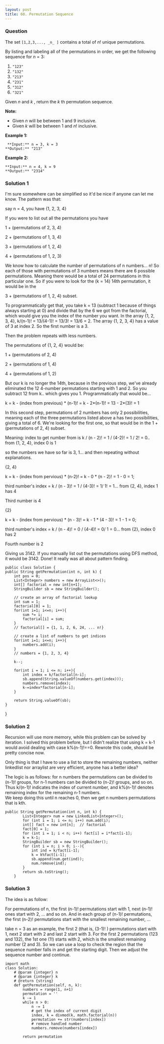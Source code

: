 ```yaml
---
layout: post
title: 60. Permutation Sequence
---
```

### Question
The set `[1,2,3,..., _n_ ]` contains a total of _n_! unique permutations.

By listing and labeling all of the permutations in order, we get the following
sequence for _n_ = 3:

  1. `"123"`
  2. `"132"`
  3. `"213"`
  4. `"231"`
  5. `"312"`
  6. `"321"`

Given _n_ and _k_ , return the _k_ th permutation sequence.

 **Note:**

  * Given _n_ will be between 1 and 9 inclusive.
  * Given  _k_  will be between 1 and _n_! inclusive.

 **Example 1:**

    
    
     **Input:** n = 3, k = 3
    **Output:** "213"
    

**Example 2:**

    
    
    **Input:** n = 4, k = 9
    **Output:** "2314"
    

### Solution 1
I'm sure somewhere can be simplified so it'd be nice if anyone can let me
know. The pattern was that:

say n = 4, you have {1, 2, 3, 4}

If you were to list out all the permutations you have

1 + (permutations of 2, 3, 4)  
  
2 + (permutations of 1, 3, 4)  
  
3 + (permutations of 1, 2, 4)  
  
4 + (permutations of 1, 2, 3)

  
We know how to calculate the number of permutations of n numbers... n! So each
of those with permutations of 3 numbers means there are 6 possible
permutations. Meaning there would be a total of 24 permutations in this
particular one. So if you were to look for the (k = 14) 14th permutation, it
would be in the

3 + (permutations of 1, 2, 4) subset.

To programmatically get that, you take k = 13 (subtract 1 because of things
always starting at 0) and divide that by the 6 we got from the factorial,
which would give you the index of the number you want. In the array {1, 2, 3,
4}, k/(n-1)! = 13/(4-1)! = 13/3! = 13/6 = 2. The array {1, 2, 3, 4} has a
value of 3 at index 2. So the first number is a 3.

Then the problem repeats with less numbers.

The permutations of {1, 2, 4} would be:

1 + (permutations of 2, 4)  
  
2 + (permutations of 1, 4)  
  
4 + (permutations of 1, 2)

But our k is no longer the 14th, because in the previous step, we've already
eliminated the 12 4-number permutations starting with 1 and 2. So you subtract
12 from k.. which gives you 1. Programmatically that would be...

k = k - (index from previous) * (n-1)! = k - 2*(n-1)! = 13 - 2*(3)! = 1

In this second step, permutations of 2 numbers has only 2 possibilities,
meaning each of the three permutations listed above a has two possibilities,
giving a total of 6. We're looking for the first one, so that would be in the
1 + (permutations of 2, 4) subset.

Meaning: index to get number from is k / (n - 2)! = 1 / (4-2)! = 1 / 2! = 0..
from {1, 2, 4}, index 0 is 1

  
so the numbers we have so far is 3, 1... and then repeating without
explanations.

  
{2, 4}  
  
k = k - (index from pervious) * (n-2)! = k - 0 * (n - 2)! = 1 - 0 = 1;  
  
third number's index = k / (n - 3)! = 1 / (4-3)! = 1/ 1! = 1... from {2, 4},
index 1 has 4  
  
Third number is 4

  
{2}  
  
k = k - (index from pervious) * (n - 3)! = k - 1 * (4 - 3)! = 1 - 1 = 0;  
  
third number's index = k / (n - 4)! = 0 / (4-4)! = 0/ 1 = 0... from {2}, index
0 has 2  
  
Fourth number is 2

  
Giving us 3142. If you manually list out the permutations using DFS method, it
would be 3142. Done! It really was all about pattern finding.

    
    
    public class Solution {
    public String getPermutation(int n, int k) {
        int pos = 0;
        List<Integer> numbers = new ArrayList<>();
        int[] factorial = new int[n+1];
        StringBuilder sb = new StringBuilder();
        
        // create an array of factorial lookup
        int sum = 1;
        factorial[0] = 1;
        for(int i=1; i<=n; i++){
            sum *= i;
            factorial[i] = sum;
        }
        // factorial[] = {1, 1, 2, 6, 24, ... n!}
        
        // create a list of numbers to get indices
        for(int i=1; i<=n; i++){
            numbers.add(i);
        }
        // numbers = {1, 2, 3, 4}
        
        k--;
        
        for(int i = 1; i <= n; i++){
            int index = k/factorial[n-i];
            sb.append(String.valueOf(numbers.get(index)));
            numbers.remove(index);
            k-=index*factorial[n-i];
        }
        
        return String.valueOf(sb);
    }
    

}


### Solution 2
Recursion will use more memory, while this problem can be solved by iteration.
I solved this problem before, but I didn't realize that using k = k-1 would
avoid dealing with case k%(n-1)!==0. Rewrote this code, should be pretty
concise now.

Only thing is that I have to use a list to store the remaining numbers,
neither linkedlist nor arraylist are very efficient, anyone has a better idea?

The logic is as follows: for n numbers the permutations can be divided to
(n-1)! groups, for n-1 numbers can be divided to (n-2)! groups, and so on.
Thus k/(n-1)! indicates the index of current number, and k%(n-1)! denotes
remaining index for the remaining n-1 numbers.  
We keep doing this until n reaches 0, then we get n numbers permutations that
is kth.

    
    
    public String getPermutation(int n, int k) {
            List<Integer> num = new LinkedList<Integer>();
            for (int i = 1; i <= n; i++) num.add(i);
            int[] fact = new int[n];  // factorial
            fact[0] = 1;
            for (int i = 1; i < n; i++) fact[i] = i*fact[i-1];
            k = k-1;
            StringBuilder sb = new StringBuilder();
            for (int i = n; i > 0; i--){
                int ind = k/fact[i-1];
                k = k%fact[i-1];
                sb.append(num.get(ind));
                num.remove(ind);
            }
            return sb.toString();
        }


### Solution 3
The idea is as follow:

For permutations of n, the first (n-1)! permutations start with 1, next (n-1)!
ones start with 2, ... and so on. And in each group of (n-1)! permutations,
the first (n-2)! permutations start with the smallest remaining number, ...

take n = 3 as an example, the first 2 (that is, (3-1)! ) permutations start
with 1, next 2 start with 2 and last 2 start with 3. For the first 2
permutations (123 and 132), the 1st one (1!) starts with 2, which is the
smallest remaining number (2 and 3). So we can use a loop to check the region
that the sequence number falls in and get the starting digit. Then we adjust
the sequence number and continue.

    
    
    import math
    class Solution:
        # @param {integer} n
        # @param {integer} k
        # @return {string}
        def getPermutation(self, n, k):
            numbers = range(1, n+1)
            permutation = ''
            k -= 1
            while n > 0:
                n -= 1
                # get the index of current digit
                index, k = divmod(k, math.factorial(n))
                permutation += str(numbers[index])
                # remove handled number
                numbers.remove(numbers[index])
    
            return permutation



